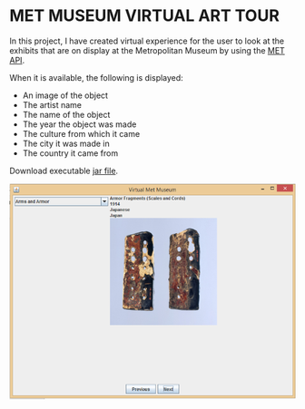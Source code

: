 # MET MUSEUM VIRTUAL ART TOUR


In this project, I have created virtual experience for the user to look at the 
exhibits that are on display at the Metropolitan Museum by using the [MET API](https://metmuseum.github.io/ "Met API").

When it is available, the following is displayed:

* An image of the object
* The artist name
* The name of the object
* The year the object was made
* The culture from which it came
* The city it was made in
* The country it came from

Download executable [jar file](https://github.com/jkomendant/MetMuseum/blob/master/build/libs/met-museum-1.0-SNAPSHOT.jar).

![Met Example](screenshots/VirtualMetMuseum.png)